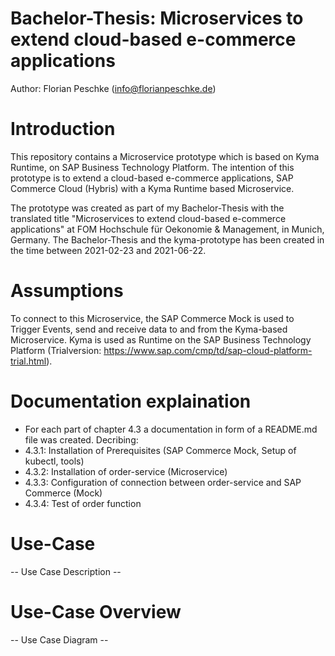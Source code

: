 # Bachelor-Thesis: Microservices to extend cloud-based e-commerce applications

Author: Florian Peschke (info@florianpeschke.de)

# Introduction

This repository contains a Microservice prototype which is based on Kyma Runtime, on SAP Business Technology Platform. The intention of this prototype is to extend a cloud-based e-commerce applications, SAP Commerce Cloud (Hybris) with a Kyma Runtime based Microservice.

The prototype was created as part of my Bachelor-Thesis with the translated title "Microservices to extend cloud-based e-commerce applications" at FOM Hochschule für Oekonomie & Management, in Munich, Germany. The Bachelor-Thesis and the kyma-prototype has been created in the time between 2021-02-23 and 2021-06-22.

# Assumptions

To connect to this Microservice, the SAP Commerce Mock is used to Trigger Events, send and receive data to and from the Kyma-based Microservice. Kyma is used as Runtime on the SAP Business Technology Platform (Trialversion: https://www.sap.com/cmp/td/sap-cloud-platform-trial.html).

# Documentation explaination

- For each part of chapter 4.3 a documentation in form of a README.md file was created. Decribing:
- 4.3.1: Installation of Prerequisites (SAP Commerce Mock, Setup of kubectl, tools)
- 4.3.2: Installation of order-service (Microservice)
- 4.3.3: Configuration of connection between order-service and SAP Commerce (Mock)
- 4.3.4: Test of order function

# Use-Case

-- Use Case Description --

# Use-Case Overview

-- Use Case Diagram --